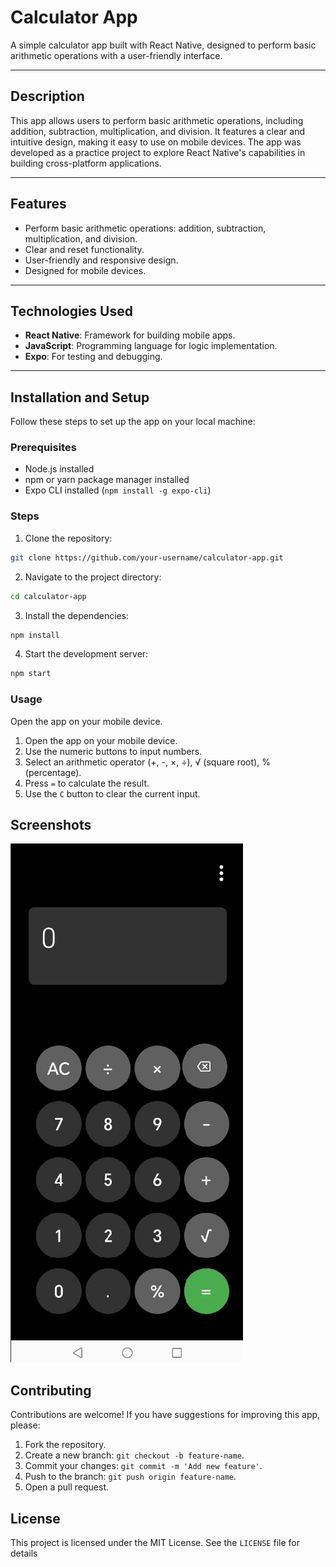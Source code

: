 # Calculator App

A simple calculator app built with React Native, designed to perform basic arithmetic operations with a user-friendly interface.

---

## Description

This app allows users to perform basic arithmetic operations, including addition, subtraction, multiplication, and division. It features a clear and intuitive design, making it easy to use on mobile devices. The app was developed as a practice project to explore React Native's capabilities in building cross-platform applications.

---

## Features

- Perform basic arithmetic operations: addition, subtraction, multiplication, and division.
- Clear and reset functionality.
- User-friendly and responsive design.
- Designed for mobile devices.

---

## Technologies Used

- **React Native**: Framework for building mobile apps.
- **JavaScript**: Programming language for logic implementation.
- **Expo**: For testing and debugging.

---

## Installation and Setup

Follow these steps to set up the app on your local machine:

### Prerequisites
- Node.js installed
- npm or yarn package manager installed
- Expo CLI installed (`npm install -g expo-cli`)

### Steps
1. Clone the repository:
```bash
git clone https://github.com/your-username/calculator-app.git
```

2. Navigate to the project directory:
```bash
cd calculator-app
```

3. Install the dependencies:
```bash
npm install
```

4. Start the development server:
```bash
npm start
```

### Usage
Open the app on your mobile device.
1. Open the app on your mobile device.
2. Use the numeric buttons to input numbers.
3. Select an arithmetic operator (+, -, ×, ÷), √ (square root), % (percentage).
4. Press `=` to calculate the result.
5. Use the `C` button to clear the current input.

## Screenshots

![image](https://github.com/AnjalieKa16/MAD_Calculator/blob/master/assets/cal%20overview.png)

## Contributing
Contributions are welcome! If you have suggestions for improving this app, please:

1. Fork the repository.
2. Create a new branch: `git checkout -b feature-name`.
3. Commit your changes: `git commit -m 'Add new feature'`.
4. Push to the branch: `git push origin feature-name`.
5. Open a pull request.

## License
This project is licensed under the MIT License. See the `LICENSE` file for details

